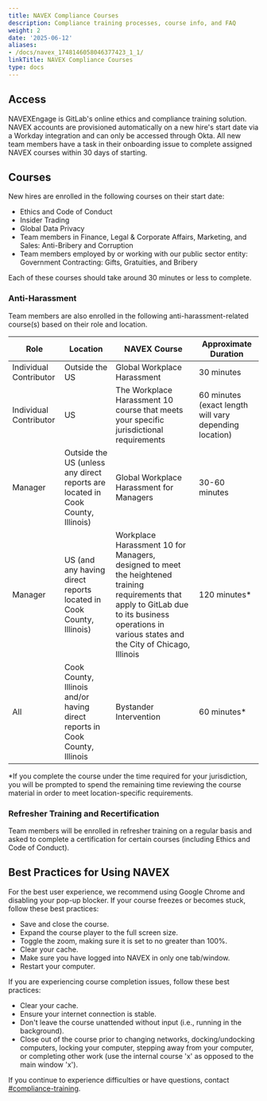 ```yaml
---
title: NAVEX Compliance Courses
description: Compliance training processes, course info, and FAQ
weight: 2
date: '2025-06-12'
aliases:
- /docs/navex_1748146058046377423_1_1/
linkTitle: NAVEX Compliance Courses
type: docs
---
```


## Access

NAVEXEngage is GitLab's online ethics and compliance training solution. NAVEX accounts are provisioned automatically on a new hire's start date via a Workday integration and can only be accessed through Okta. All new team members have a task in their onboarding issue to complete assigned NAVEX courses within 30 days of starting. 

## Courses

New hires are enrolled in the following courses on their start date:

- Ethics and Code of Conduct
- Insider Trading
- Global Data Privacy
- Team members in Finance, Legal & Corporate Affairs, Marketing, and Sales: Anti-Bribery and Corruption
- Team members employed by or working with our public sector entity: Government Contracting: Gifts, Gratuities, and Bribery

Each of these courses should take around 30 minutes or less to complete.

### Anti-Harassment

Team members are also enrolled in the following anti-harassment-related course(s) based on their role and location.

| **Role** | **Location** | **NAVEX Course** | **Approximate Duration** |
|----------|--------------|------------|--------------------------|
| Individual Contributor | Outside the US | Global Workplace Harassment | 30 minutes |
| Individual Contributor | US | The Workplace Harassment 10 course that meets your specific jurisdictional requirements | 60 minutes (exact length will vary depending location) |
| Manager | Outside the US (unless any direct reports are located in Cook County, Illinois) | Global Workplace Harassment for Managers | 30-60 minutes |
| Manager | US (and any having direct reports located in Cook County, Illinois) | Workplace Harassment 10 for Managers, designed to meet the heightened training requirements that apply to GitLab due to its business operations in various states and the City of Chicago, Illinois | 120 minutes* |
| All | Cook County, Illinois and/or having direct reports in Cook County, Illinois | Bystander Intervention | 60 minutes* |

*If you complete the course under the time required for your jurisdiction, you will be prompted to spend the remaining time reviewing the course material in order to meet location-specific requirements.

### Refresher Training and Recertification

Team members will be enrolled in refresher training on a regular basis and asked to complete a certification for certain courses (including Ethics and Code of Conduct).

## Best Practices for Using NAVEX

For the best user experience, we recommend using Google Chrome and disabling your pop-up blocker. If your course freezes or becomes stuck, follow these best practices:

- Save and close the course.
- Expand the course player to the full screen size.
- Toggle the zoom, making sure it is set to no greater than 100%.
- Clear your cache.
- Make sure you have logged into NAVEX in only one tab/window.
- Restart your computer.

If you are experiencing course completion issues, follow these best practices:

- Clear your cache.
- Ensure your internet connection is stable.
- Don't leave the course unattended without input (i.e., running in the background).
- Close out of the course prior to changing networks, docking/undocking computers, locking your computer, stepping away from your computer, or completing other work (use the internal course 'x' as opposed to the main window 'x').

If you continue to experience difficulties or have questions, contact [#compliance-training](https://gitlab.enterprise.slack.com/archives/C01BUENE8MV).
